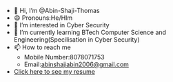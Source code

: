 - 👋 Hi, I’m @Abin-Shaji-Thomas
- 😄 Pronouns:He/HIm
- 👀 I’m interested in Cyber Security
- 🌱 I’m currently learning BTech Computer Science and Engineering(Specilisation in Cyber Security)
- 📫 How to reach me
  - Mobile Number:8078071753
  - Email:abinshajiabin2006@gmail.com
- [Click here to see my resume](https://github.com/Abin-Shaji-Thomas/Abin-Shaji-Thomas/blob/main/Resume.pdf)


<!---
Abin-Shaji-Thomas/Abin-Shaji-Thomas is a ✨ special ✨ repository because its `README.md` (this file) appears on your GitHub profile.
You can click the Preview link to take a look at your changes.
--->
